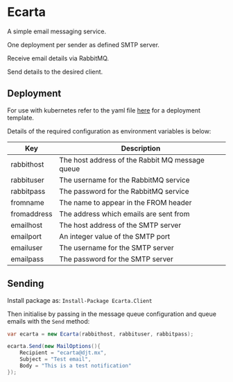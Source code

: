 # Ecarta

A simple email messaging service.

One deployment per sender as defined SMTP server.

Receive email details via RabbitMQ.

Send details to the desired client.

## Deployment

For use with kubernetes refer to the yaml file [here](ecarta-deployment.yaml) for a deployment template.

Details of the required configuration as environment variables is below:

| Key | Description |
| --- | ----------- |
| rabbithost | The host address of the Rabbit MQ message queue |
| rabbituser | The username for the RabbitMQ service |
| rabbitpass | The password for the RabbitMQ service |
| fromname | The name to appear in the FROM header |
| fromaddress | The address which emails are sent from |
| emailhost | The host address of the SMTP server |
| emailport | An integer value of the SMTP port |
| emailuser | The username for the SMTP server |
| emailpass | The password for the SMTP server |

## Sending

Install package as: `Install-Package Ecarta.Client`

Then initialise by passing in the message queue configuration and queue emails with the `Send` method:

```c#
var ecarta = new Ecarta(rabbithost, rabbituser, rabbitpass);

ecarta.Send(new MailOptions(){
	Recipient = "ecarta@djt.mx",
	Subject = "Test email",
	Body = "This is a test notification"
});
```


